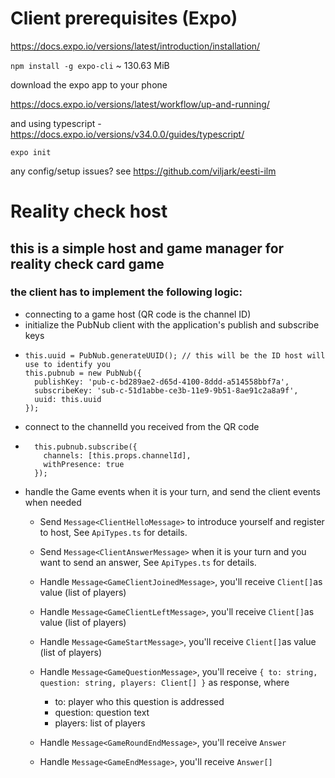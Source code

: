 # Client prerequisites (Expo)
https://docs.expo.io/versions/latest/introduction/installation/

`npm install -g expo-cli` ~ 130.63 MiB

download the expo app to your phone

https://docs.expo.io/versions/latest/workflow/up-and-running/

and using typescript - https://docs.expo.io/versions/v34.0.0/guides/typescript/

`expo init`

any config/setup issues? see https://github.com/viljark/eesti-ilm


# Reality check host

## this is a simple host and game manager for reality check card game

### the client has to implement the following logic:

- connecting to a game host (QR code is the channel ID)
- initialize the PubNub client with the application's publish and subscribe keys
- ```     
  this.uuid = PubNub.generateUUID(); // this will be the ID host will use to identify you
  this.pubnub = new PubNub({
    publishKey: 'pub-c-bd289ae2-d65d-4100-8ddd-a514558bbf7a',
    subscribeKey: 'sub-c-51d1abbe-ce3b-11e9-9b51-8ae91c2a8a9f',
    uuid: this.uuid
  });
  ```  
- connect to the channelId you received from the QR code
- ```
    this.pubnub.subscribe({
      channels: [this.props.channelId],
      withPresence: true
    });
  ```
- handle the Game events when it is your turn, and send the client events when needed
    - Send `Message<ClientHelloMessage>` to introduce yourself and register to host, See `ApiTypes.ts` for details.
    - Send `Message<ClientAnswerMessage>` when it is your turn and you want to send an answer, See `ApiTypes.ts` for details.
    - Handle `Message<GameClientJoinedMessage>`, you'll receive `Client[]`as value (list of players)
    - Handle `Message<GameClientLeftMessage>`, you'll receive `Client[]`as value (list of players)
    - Handle `Message<GameStartMessage>`, you'll receive `Client[]`as value (list of players)
    - Handle `Message<GameQuestionMessage>`, you'll receive ``{
                                                       to: string,
                                                       question: string,
                                                       players: Client[]
                                                     }`` as response, where 
                                                    
        - to: player who this question is addressed
        - question: question text
        - players: list of players 
        
    - Handle `Message<GameRoundEndMessage>`, you'll receive `Answer`
    - Handle `Message<GameEndMessage>`, you'll receive `Answer[]`
